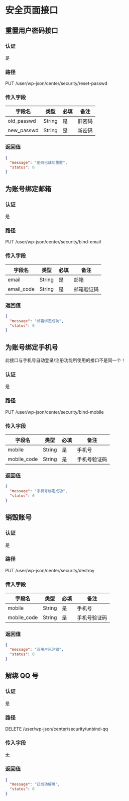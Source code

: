 # 安全页面接口

## 重置用户密码接口

### 认证

是

### 路径

PUT /user/wp-json/center/security/reset-passwd

### 传入字段

| 字段名        | 类型     | 必填  | 备注  |
|------------|--------|-----|-----|
| old_passwd | String | 是   | 旧密码 |
| new_passwd | String | 是   | 新密码 |

### 返回值

```json
{
  "message": "密码已成功重置",
  "status": 0
}
```

## 为账号绑定邮箱

### 认证

是

### 路径

PUT /user/wp-json/center/security/bind-email

### 传入字段

| 字段名        | 类型     | 必填  | 备注    |
|------------|--------|-----|-------|
| email      | String | 是   | 邮箱    |
| email_code | String | 是   | 邮箱验证码 |

### 返回值

```json
{
  "message": "邮箱绑定成功",
  "status": 0
}
```

## 为账号绑定手机号

此接口与手机号自动登录/注册功能所使用的接口不是同一个！

### 认证

是

### 路径

PUT /user/wp-json/center/security/bind-mobile

### 传入字段

| 字段名         | 类型     | 必填  | 备注     |
|-------------|--------|-----|--------|
| mobile      | String | 是   | 手机号    |
| mobile_code | String | 是   | 手机号验证码 |

### 返回值

```json
{
  "message": "手机号绑定成功",
  "status": 0
}
```

## 销毁账号

### 认证

是

### 路径

PUT /user/wp-json/center/security/destroy

### 传入字段

| 字段名         | 类型     | 必填  | 备注     |
|-------------|--------|-----|--------|
| mobile      | String | 是   | 手机号    |
| mobile_code | String | 是   | 手机号验证码 |

### 返回值

```json
{
  "message": "该用户已注销",
  "status": 0
}
```

## 解绑 QQ 号

### 认证

是

### 路径

DELETE /user/wp-json/center/security/unbind-qq

### 传入字段

无

### 返回值

```json
{
  "message": "已成功解绑",
  "status": 0
}
```
